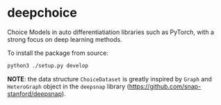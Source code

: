 # deepchoice
Choice Models in auto differentiatiation libraries such as PyTorch, with a strong focus on deep learning methods.

To install the package from source:
```bash
python3 ./setup.py develop
```

**NOTE**: the data structure `ChoiceDataset` is greatly inspired by `Graph` and `HeteroGraph` object in the `deepsnap` library (https://github.com/snap-stanford/deepsnap).